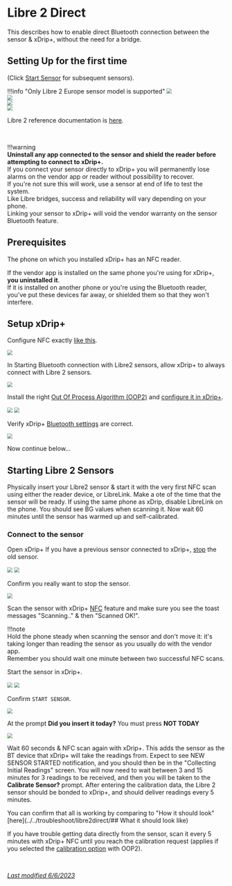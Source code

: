 # Libre 2 Direct

This describes how to enable direct Bluetooth connection between the sensor & xDrip+, without the need for a bridge.

## Setting Up for the first time

(Click [Start Sensor](#starting-libre-2-sensors) for subsequent sensors).

!!!info "Only Libre 2 Europe sensor model is supported"
<img src="../../images/hamburger_menu.png" style="zoom:75%;" />  
<img src="../../images/M-S.png" style="zoom:75%;" />  
<img src="../../images/M-S-HDS.png" style="zoom:75%;" />  
<img src="../images/M-S-HDSlistC.png" style="zoom:75%;" />




Libre 2 reference documentation is [here](https://www.minimallooper.com/post/how-to-setup-freestyle-libre-2-and-oop2-to-use-a-native-bluetooth-connection-in-xdrip).

</br>


!!!warning  
    **Uninstall any app connected to the sensor and shield the reader before attempting to connect to xDrip+.**  
    If you connect your sensor directly to xDrip+ you will permanently lose alarms on the vendor app or reader without possibility to recover.  
    If you're not sure this will work, use a sensor at end of life to test the system.  
    Like Libre bridges, success and reliability will vary depending on your phone.  
    Linking your sensor to xDrip+ will void the vendor warranty on the sensor Bluetooth feature.

## Prerequisites



The phone on which you installed xDrip+ has an NFC reader.

If the vendor app is installed on the same phone you're using for xDrip+, **you uninstalled it**.  
If it is installed on another phone or you're using the Bluetooth reader, you've put these devices far away, or shielded them so that they won't interfere.

## Setup xDrip+

Configure NFC exactly [like this](../libreNFC/#enabling-nfc).

<img src="../images/M-S-HDS-NFC-L2.png" style="zoom:75%;" />

In Starting Bluetooth connection with Libre2 sensors, allow xDrip+ to always connect with Libre 2 sensors.

<img src="../images/M-S-HDS-NFC-L2b.png" style="zoom:75%;" />

Install the right [Out Of Process Algorithm (OOP2)](../../use/OOP/#oop2) and [configure it in xDrip+](../../use/misc/#out-of-process-algorithm).

<img src="../../use/images/M-S-LCS15h.png" style="zoom:75%;" />

<img src="../../use/images/M-S-LCS15i2.png" style="zoom:75%;" />

Verify xDrip+ [Bluetooth settings](../libreBT/#bridge-settings) are correct.

<img src="../images/M-S-LCS-BT-L2a.png" style="zoom:75%;" />

Now continue below...

## Starting Libre 2 Sensors

Physically insert your Libre2 sensor & start it with the very first NFC scan using either the reader device, or LibreLink. Make a ote of the time that the sensor will be ready. If using the same phone as xDrip, disable LibreLink on the phone. You should see BG values when scanning it. Now wait 60 minutes until the sensor has warmed up and self-calibrated.

### Connect to the sensor

Open xDrip+
If you have a previous sensor connected to xDrip+, [stop](../../use/stopsensor) the old sensor.

<img src="../../images/hamburger_menu.png" style="zoom:75%;" />

<img src="../images/M-StoS.png" style="zoom:75%;" />

Confirm you really want to stop the sensor.

<img src="../images/M-StoSC.png" style="zoom:75%;" />

Scan the sensor with xDrip+ [NFC](../libreNFC) feature and make sure you see the toast messages "Scanning.." & then  "Scanned OK!".

!!!note  
    Hold the phone steady when scanning the sensor and don't move it: it's taking longer than reading the sensor as you usually do with the vendor app.  
    Remember you should wait one minute between two successful NFC scans.

Start the sensor in xDrip+.

<img src="../../images/hamburger_menu.png" style="zoom:75%;" />

<img src="../images/M-StaS.png" style="zoom:75%;" />

Confirm `START SENSOR`. 

<img src="../images/M-StaSC.png" style="zoom:75%;" />

At the prompt **Did you insert it today?** You must press **NOT TODAY**

<img src="../images/M-StaSNotToday.png" style="zoom:75%;" />

Wait 60 seconds & NFC scan again with xDrip+. This adds the sensor as the BT device that xDrip+ will take the readings from. Expect to see NEW SENSOR STARTED notification, and you should then be in the "Collecting Initial Readings" screen.
You will now need to wait between 3 and 15 minutes for 3 readings to be received, and then you will be taken to the **Calibrate Sensor?** prompt.
After entering the calibration data, the Libre 2 sensor should be bonded to xDrip+, and should deliver readings every 5 minutes.

You can confirm that all is working by comparing to "How it should look" [here](../../troubleshoot/libre2direct/## What it should look like)

If you have trouble getting data directly from the sensor, scan it every 5 minutes with xDrip+ NFC until you reach the calibration request (applies if you selected the [calibration option](../../use/misc/#oop2) with OOP2).

</br>

[*Last modified 6/6/2023*](https://github.com/NightscoutFoundation/xDrip/releases/tag/2023.05.26)

